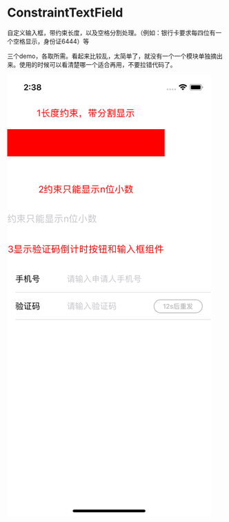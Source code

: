 # ConstraintTextField
自定义输入框，带约束长度，以及空格分割处理。（例如：银行卡要求每四位有一个空格显示，身份证6444）等

三个demo，各取所需。看起来比较乱，太简单了，就没有一个一个模块单独摘出来。使用的时候可以看清楚哪一个适合再用，不要拉错代码了。

![image](https://github.com/KirstenDunst/ConstraintTextField/blob/master/Simulator%20Screen%20Shot%20-%20iPhone%20X%20-%202019-03-05%20at%2014.38.38.png)
